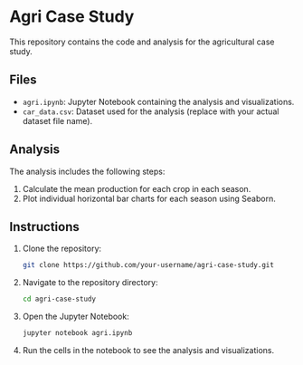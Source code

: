 # Agri Case Study

This repository contains the code and analysis for the agricultural case study.

## Files

- `agri.ipynb`: Jupyter Notebook containing the analysis and visualizations.
- `car_data.csv`: Dataset used for the analysis (replace with your actual dataset file name).

## Analysis

The analysis includes the following steps:
1. Calculate the mean production for each crop in each season.
2. Plot individual horizontal bar charts for each season using Seaborn.

## Instructions

1. Clone the repository:
    ```sh
    git clone https://github.com/your-username/agri-case-study.git
    ```

2. Navigate to the repository directory:
    ```sh
    cd agri-case-study
    ```

3. Open the Jupyter Notebook:
    ```sh
    jupyter notebook agri.ipynb
    ```

4. Run the cells in the notebook to see the analysis and visualizations.
